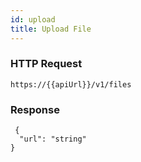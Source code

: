 ```yaml
---
id: upload
title: Upload File
---
```

### HTTP Request ###

``
https://{{apiUrl}}/v1/files
``
### Response ### 

```
 {
  "url": "string"
}
 ```